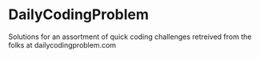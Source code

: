 # DailyCodingProblem
Solutions for an assortment of quick coding challenges retreived from the folks at dailycodingproblem.com
